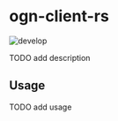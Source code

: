 # ogn-client-rs
![develop](https://github.com/BeatScherrer/ogn-client-rs/actions/workflows/rust.yml/badge.svg?branch=develop)


TODO add description

## Usage
TODO add usage